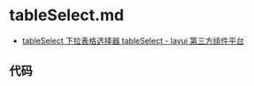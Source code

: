 # tableSelect.md

- [tableSelect 下拉表格选择器 tableSelect - layui 第三方组件平台](https://fly.layui.com/extend/tableSelect/)

## 代码

```js
```
